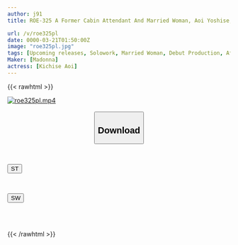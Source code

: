 ```yaml
---
author: j91
title: ROE-325 A Former Cabin Attendant And Married Woman, Aoi Yoshise, 42, Who Was Embraced By The Captain Of A Flight, Can't Forget The Excitement Of The Affair And Makes Her AV Debut!

url: /v/roe325pl
date: 0000-03-21T01:50:00Z
image: "roe325pl.jpg"
tags: [Upcoming releases, Solowork, Married Woman, Debut Production, Affair, Slender, Mature Woman]
Maker: [Madonna]
actress: [Kichise Aoi]
---
```



{{< rawhtml >}}

<div class="video" data-videoid="pending_link.html">
    <a href="javascript:;">
        <img src="/v/roe325pl/roe325pl.jpg" width="WIDTH" height="HEIGHT" alt="roe325pl.mp4" loading="lazy">
    </a>
</div>

<script type="text/javascript" src="https://j91.asia/asset/on-demand-pend.js"></script>

<br>
  <link rel="stylesheet" href="https://j91.asia/asset/bs5.css">
  
  <center>
  <button class="btn btn-primary" type="button" data-bs-toggle="collapse" data-bs-target=".multi-collapse" aria-expanded="false" aria-controls="multiCollapseExample1 multiCollapseExample2"><h2>Download</h2></button></center>
</p>
<div class="row">
  <div class="col">
    <div class="collapse multi-collapse" id="multiCollapseExample1">
      <div class="card card-body">
	      	      <br>
<div class="buttons">  
<p><a href="https://j91.asia/pending_link.html" target="_blank"><button class="btn-hover color-3"><i class="fa fa-download"></i> ST</button></a></p></div>
    </div>
  </div>
</div>
  <div class="col">
    <div class="collapse multi-collapse" id="multiCollapseExample2">
      <div class="card card-body">
	      <br>
<div class="buttons">
<p><a href="https://j91.asia/pending_link.html" target="_blank"><button class="btn-hover color-2"><i class="fa fa-download"></i> SW</button></a></p></div>
<br><br>
      </div>
    </div>
  </div>
</div>

{{< /rawhtml >}}